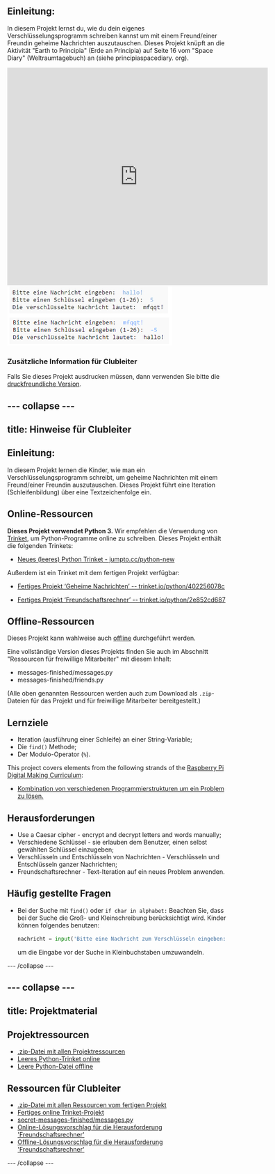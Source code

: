 ## Einleitung:

In diesem Projekt lernst du, wie du dein eigenes Verschlüsselungsprogramm schreiben kannst um mit einem Freund/einer Freundin geheime Nachrichten auszutauschen. Dieses Projekt knüpft an die Aktivität "Earth to Principia" (Erde an Principia) auf Seite 16 vom "Space Diary" (Weltraumtagebuch) an (siehe principiaspacediary. org).

<div class="trinket">
  <iframe src="https://trinket.io/embed/python/402256078c?outputOnly=true&start=result" width="600" height="500" frameborder="0" marginwidth="0" marginheight="0" allowfullscreen>
  </iframe>
  <img src="images/messages-finished.png">
</div>

### Zusätzliche Information für Clubleiter

Falls Sie dieses Projekt ausdrucken müssen, dann verwenden Sie bitte die [druckfreundliche Version](https://projects.raspberrypi.org/en/projects/secret-messages/print).

## \--- collapse \---

## title: Hinweise für Clubleiter

## Einleitung:

In diesem Projekt lernen die Kinder, wie man ein Verschlüsselungsprogramm schreibt, um geheime Nachrichten mit einem Freund/einer Freundin auszutauschen. Dieses Projekt führt eine Iteration (Schleifenbildung) über eine Textzeichenfolge ein.

## Online-Ressourcen

**Dieses Projekt verwendet Python 3.** Wir empfehlen die Verwendung von [Trinket](https://trinket.io/), um Python-Programme online zu schreiben. Dieses Projekt enthält die folgenden Trinkets:

* [Neues (leeres) Python Trinket - jumpto.cc/python-new](http://jumpto.cc/python-new)

Außerdem ist ein Trinket mit dem fertigen Projekt verfügbar:

* [Fertiges Projekt ‘Geheime Nachrichten’ -- trinket.io/python/402256078c](https://trinket.io/python/402256078c)

* [Fertiges Projekt ‘Freundschaftsrechner’ -- trinket.io/python/2e852cd687](https://trinket.io/python/2e852cd687)

## Offline-Ressourcen

Dieses Projekt kann wahlweise auch [offline](https://www.codeclubprojects.org/en-GB/resources/python-working-offline/) durchgeführt werden.

Eine vollständige Version dieses Projekts finden Sie auch im Abschnitt "Ressourcen für freiwillige Mitarbeiter" mit diesem Inhalt:

* messages-finished/messages.py
* messages-finished/friends.py

(Alle oben genannten Ressourcen werden auch zum Download als `.zip`-Dateien für das Projekt und für freiwillige Mitarbeiter bereitgestellt.)

## Lernziele

* Iteration (ausführung einer Schleife) an einer String-Variable;
* Die `find()` Methode;
* Der Modulo-Operator (`%`).

This project covers elements from the following strands of the [Raspberry Pi Digital Making Curriculum](https://rpf.io/curriculum):

* [Kombination von verschiedenen Programmierstrukturen um ein Problem zu lösen.](https://www.raspberrypi.org/curriculum/programming/builder)

## Herausforderungen

* Use a Caesar cipher - encrypt and decrypt letters and words manually;
* Verschiedene Schlüssel - sie erlauben dem Benutzer, einen selbst gewählten Schlüssel einzugeben;
* Verschlüsseln und Entschlüsseln von Nachrichten - Verschlüsseln und Entschlüsseln ganzer Nachrichten;
* Freundschaftsrechner - Text-Iteration auf ein neues Problem anwenden.

## Häufig gestellte Fragen

* Bei der Suche mit `find()` oder `if char in alphabet:` Beachten Sie, dass bei der Suche die Groß- und Kleinschreibung berücksichtigt wird. Kinder können folgendes benutzen:
    
    ```python
    nachricht = input('Bitte eine Nachricht zum Verschlüsseln eingeben: ').lower()
    ```
    
    um die Eingabe vor der Suche in Kleinbuchstaben umzuwandeln.

\--- /collapse \---

## \--- collapse \---

## title: Projektmaterial

## Projektressourcen

* [.zip-Datei mit allen Projektressourcen](resources/secret-messages-project-resources.zip)
* [Leeres Python-Trinket online](http://jumpto.cc/python-new)
* [Leere Python-Datei offline](resources/new-new.py)

## Ressourcen für Clubleiter

* [.zip-Datei mit allen Ressourcen vom fertigen Projekt](resources/secret-messages-volunteer-resources.zip)
* [Fertiges online Trinket-Projekt](https://trinket.io/python/402256078c)
* [secret-messages-finished/messages.py](resources/secret-messages-finished-messages.py)
* [Online-Lösungsvorschlag für die Herausforderung 'Freundschaftsrechner'](https://trinket.io/python/2e852cd687)
* [Offline-Lösungsvorschlag für die Herausforderung 'Freundschaftsrechner'](resources/friendship-calculator-finished-friends.py)

\--- /collapse \---